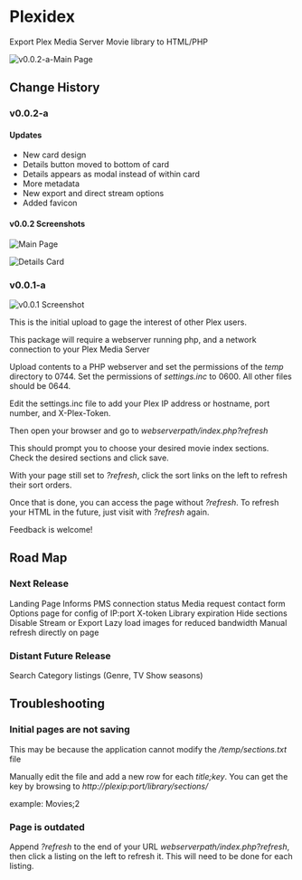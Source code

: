 # Plexidex
Export Plex Media Server Movie library to HTML/PHP

![v0.0.2-a-Main Page](http://i.imgur.com/PHOTpqG.jpg)

## Change History

### v0.0.2-a
#### Updates
* New card design
* Details button moved to bottom of card
* Details appears as modal instead of within card
* More metadata
* New export and direct stream options
* Added favicon

#### v0.0.2 Screenshots

![Main Page](http://i.imgur.com/PHOTpqG.jpg)


![Details Card](http://i.imgur.com/NYvSEVA.png)




### v0.0.1-a

![v0.0.1 Screenshot](http://i.imgur.com/6dmsB5K.jpg)

This is the initial upload to gage the interest of other Plex users.

This package will require a webserver running php, and a network connection to your Plex Media Server

Upload contents to a PHP webserver and set the permissions of the *temp* directory to 0744. Set the permissions of *settings.inc* to 0600. All other files should be 0644.

Edit the settings.inc file to add your Plex IP address or hostname, port number, and X-Plex-Token.

Then open your browser and go to *webserverpath/index.php?refresh*

This should prompt you to choose your desired movie index sections. Check the desired sections and click save.

With your page still set to *?refresh*, click the sort links on the left to refresh their sort orders.

Once that is done, you can access the page without *?refresh*. To refresh your HTML in the future, just visit with *?refresh* again.

Feedback is welcome!
## Road Map
### Next Release
Landing Page
  Informs PMS connection status
  Media request contact form
Options page for config of
  IP:port
  X-token
  Library expiration
  Hide sections
  Disable Stream or Export
Lazy load images for reduced bandwidth
Manual refresh directly on page
### Distant Future Release
Search
Category listings (Genre, TV Show seasons)

## Troubleshooting
### Initial pages are not saving
This may be because the application cannot modify the */temp/sections.txt* file

Manually edit the file and add a new row for each *title;key*. You can get the key by browsing to *http://plexip:port/library/sections/*

example: Movies;2

### Page is outdated
Append *?refresh* to the end of your URL *webserverpath/index.php?refresh*, then click a listing on the left to refresh it.
This will need to be done for each listing.
